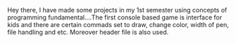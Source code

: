Hey there, I have made some projects in my 1st semester using concepts of programming fundamental....The first console based game is interface for kids and there are certain commads set to draw, change color, width of pen, file handling and etc. Moreover header file is also used. 

